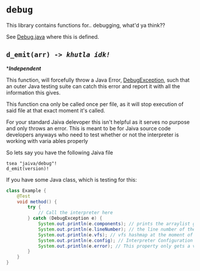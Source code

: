 # `debug`

This library contains functions for.. debugging, what'd ya think??

See [Debug.java](../src/main/java/com/jaiva/interpreter/globals/Debug.java) where this is defined.

## `d_emit(arr) -> `_*`khutla idk!`*_

\*_**Independent**_

This function, will forcefully throw a Java Error, [DebugException](../src/main/java/com/jaiva/errors/JaivaException.java), such that an outer Java testing suite can catch this error and report it with all the information this gives.

This function cna only be called once per file, as it will stop execution of said file at that exact moment it's called.

For your standard Jaiva delevoper this isn't helpful as it serves no purpose and only throws an error. This is meant to be for Jaiva source code developers anyways who need to test whether or not the interpreter is working with varia
ables properly

So lets say you have the following Jaiva file

```jiv
tsea "jaiva/debug"!
d_emit(version)!
```

If you have some Java class, which is testing for this:

```java
class Example {
    @Test
    void method() {
        try {
            // Call the interpreter here
        } catch (DebugException e) {
            System.out.println(e.components); // prints the arraylist given to the function when it was called
            System.out.println(e.lineNumber); // the line number of the d_emit function in this file
            System.out.println(e.vfs); // vfs hashmap at the moment of execution.
            System.out.println(e.config); // Interpreter Configuration (IConfig)
            System.out.println(e.error); // This property only gets a value if the d_emit encoutnered an error while trying to parse th einput given to it. Otherwise this will be null.
        }
    }
}
```
